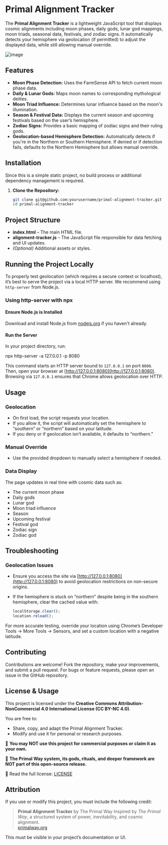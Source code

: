 # Primal Alignment Tracker

The **Primal Alignment Tracker** is a lightweight JavaScript tool that displays cosmic alignments including moon phases, daily gods, lunar god mappings, moon triads, seasonal data, festivals, and zodiac signs. It automatically detects your hemisphere via geolocation (if permitted) to adjust the displayed data, while still allowing manual override.

![image](https://github.com/user-attachments/assets/0df35afa-2d42-4b8a-935a-8bb7e2faa373)

## Features

- **Moon Phase Detection:** Uses the FarmSense API to fetch current moon phase data.
- **Daily & Lunar Gods:** Maps moon names to corresponding mythological deities.
- **Moon Triad Influence:** Determines lunar influence based on the moon's illumination.
- **Season & Festival Data:** Displays the current season and upcoming festivals based on the user’s hemisphere.
- **Zodiac Signs:** Provides a basic mapping of zodiac signs and their ruling gods.
- **Geolocation-based Hemisphere Detection:** Automatically detects if you're in the Northern or Southern Hemisphere. If denied or if detection fails, defaults to the Northern Hemisphere but allows manual override.

## Installation

Since this is a simple static project, no build process or additional dependency management is required.

1. **Clone the Repository:**

   ```bash
   git clone git@github.com:yourusername/primal-alignment-tracker.git
   cd primal-alignment-tracker

## Project Structure

- **index.html** – The main HTML file.
- **alignment-tracker.js** – The JavaScript file responsible for data fetching and UI updates.
- *(Optional)* Additional assets or styles.

## Running the Project Locally

To properly test geolocation (which requires a secure context or localhost), it’s best to serve the project via a local HTTP server. We recommend using `http-server` from Node.js.

### Using http-server with npx

#### Ensure Node.js is Installed

Download and install Node.js from [nodejs.org](https://nodejs.org) if you haven't already.

#### Run the Server

In your project directory, run:

npx http-server -a 127.0.0.1 -p 8080

This command starts an HTTP server bound to `127.0.0.1` on port `8080`. Then, open your browser at [http://127.0.0.1:8080](http://127.0.0.1:8080). Browsing via `127.0.0.1` ensures that Chrome allows geolocation over HTTP.

## Usage

### Geolocation
- On first load, the script requests your location.
- If you allow it, the script will automatically set the hemisphere to “southern” or “northern” based on your latitude.
- If you deny or if geolocation isn’t available, it defaults to “northern.”

### Manual Override
- Use the provided dropdown to manually select a hemisphere if needed.

### Data Display
The page updates in real time with cosmic data such as:
- The current moon phase
- Daily gods
- Lunar god
- Moon triad influence
- Season
- Upcoming festival
- Festival god
- Zodiac sign
- Zodiac god

## Troubleshooting

### Geolocation Issues
- Ensure you access the site via [http://127.0.0.1:8080](http://127.0.0.1:8080) to avoid geolocation restrictions on non-secure origins.
- If the hemisphere is stuck on “northern” despite being in the southern hemisphere, clear the cached value with:

  ```js
  localStorage.clear();
  location.reload();

For more accurate testing, override your location using Chrome’s Developer Tools → More Tools → Sensors, and set a custom location with a negative latitude.

## Contributing

Contributions are welcome! Fork the repository, make your improvements, and submit a pull request. For bugs or feature requests, please open an issue in the GitHub repository.

## License & Usage

This project is licensed under the **Creative Commons Attribution-NonCommercial 4.0 International License (CC BY-NC 4.0)**.

You are free to:
- Share, copy, and adapt the Primal Alignment Tracker.
- Modify and use it for personal or research purposes.

🚨 **You may NOT use this project for commercial purposes or claim it as your own.**


🚨 **The Primal Way system, its gods, rituals, and deeper framework are NOT part of this open-source release.**

📜 Read the full license: [LICENSE](LICENSE)

## Attribution

If you use or modify this project, you must include the following credit:

> **Primal Alignment Tracker** by The Primal Way
> Inspired by *The Primal Way*, a structured system of power, inevitability, and cosmic alignment.  
> [primalway.org](https://primalway.org)

This must be visible in your project’s documentation or UI.
